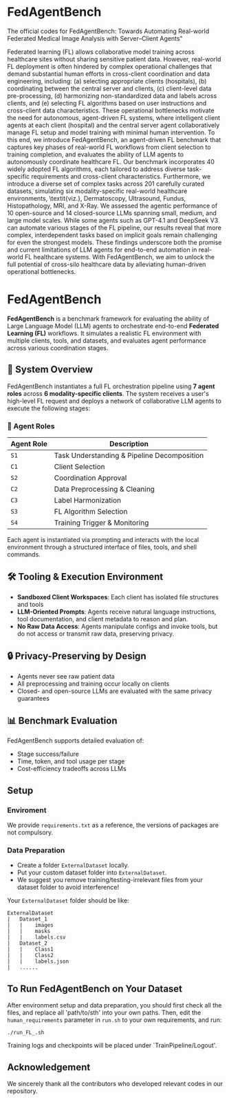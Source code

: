 # FedAgentBench
The official codes for FedAgentBench: Towards Automating Real-world Federated Medical Image Analysis with Server–Client Agents"

Federated learning (FL) allows collaborative model training across healthcare sites without sharing sensitive patient data. However, real-world FL deployment is often hindered by complex operational challenges that demand substantial human efforts in cross-client coordination and data engineering, including: (a) selecting appropriate clients (hospitals), (b) coordinating between the central server and clients, (c) client-level data pre-processing, (d) harmonizing non-standardized data and labels across clients, and (e) selecting FL algorithms based on user instructions and cross-client data characteristics. These operational bottlenecks motivate the need for autonomous, agent-driven FL systems, where intelligent client agents at each client (hospital) and the central server agent collaboratively manage FL setup and model training with minimal human intervention. To this end, we introduce FedAgentBench, an agent-driven FL benchmark that captures key phases of real-world FL workflows from client selection to training completion, and evaluates the ability of LLM agents to autonomously coordinate healthcare FL. Our benchmark incorporates 40 widely adopted FL algorithms, each tailored to address diverse task-specific requirements and cross-client characteristics. Furthermore, we introduce a diverse set of complex tasks across 201 carefully curated datasets, simulating six modality-specific real-world healthcare environments, \textit{viz.}, Dermatoscopy, Ultrasound, Fundus, Histopathology, MRI, and X-Ray. We assessed the agentic performance of 10 open-source and 14 closed-source LLMs spanning small, medium, and large model scales. While some agents such as GPT-4.1 and DeepSeek V3 can automate various stages of the FL pipeline, our results reveal that more complex, interdependent tasks based on implicit goals remain challenging for even the strongest models. These findings underscore both the promise and current limitations of LLM agents for end-to-end automation in real-world FL healthcare systems. With FedAgentBench, we aim to unlock the full potential of cross-silo healthcare data by alleviating human-driven operational bottlenecks.

# FedAgentBench

**FedAgentBench** is a benchmark framework for evaluating the ability of Large Language Model (LLM) agents to orchestrate end-to-end **Federated Learning (FL)** workflows. It simulates a realistic FL environment with multiple clients, tools, and datasets, and evaluates agent performance across various coordination stages.

## 🧠 System Overview

FedAgentBench instantiates a full FL orchestration pipeline using **7 agent roles** across **6 modality-specific clients**. The system receives a user's high-level FL request and deploys a network of collaborative LLM agents to execute the following stages:

### 🔁 Agent Roles

| Agent Role | Description |
|------------|-------------|
| `S1` | Task Understanding & Pipeline Decomposition |
| `C1` | Client Selection |
| `S2` | Coordination Approval |
| `C2` | Data Preprocessing & Cleaning |
| `C3` | Label Harmonization |
| `S3` | FL Algorithm Selection |
| `S4` | Training Trigger & Monitoring |

Each agent is instantiated via prompting and interacts with the local environment through a structured interface of files, tools, and shell commands.


## 🛠️ Tooling & Execution Environment

- **Sandboxed Client Workspaces**: Each client has isolated file structures and tools 
- **LLM-Oriented Prompts**: Agents receive natural language instructions, tool documentation, and client metadata to reason and plan.
- **No Raw Data Access**: Agents manipulate configs and invoke tools, but do not access or transmit raw data, preserving privacy.


## 🔒 Privacy-Preserving by Design

- Agents never see raw patient data
- All preprocessing and training occur locally on clients
- Closed- and open-source LLMs are evaluated with the same privacy guarantees


## 📊 Benchmark Evaluation

FedAgentBench supports detailed evaluation of:
- Stage success/failure
- Time, token, and tool usage per stage
- Cost-efficiency tradeoffs across LLMs


## Setup

### Enviroment
We provide `requirements.txt` as a reference, the versions of packages are not compulsory.

### Data Preparation

* Create a folder `ExternalDataset` locally.
* Put your custom dataset folder into `ExternalDataset`.
* We suggest you remove training/testing-irrelevant files from your dataset folder to avoid interference!

Your `ExternalDataset` folder should be like:
```
ExternalDataset
|   Dataset_1
|   |    images
|   |    masks
|   |    labels.csv
|   Dataset_2
|   |    Class1
|   |    Class2
|   |    labels.json
|   ......
```

## To Run **FedAgentBench** on Your Dataset
After environment setup and data preparation, you should first check all the files, and replace all 'path/to/sth' into your own paths.
Then, edit the `human_requirements` parameter in `run.sh` to your own requirements, and run:
```
./run_FL_.sh
```
Training logs and checkpoints will be placed under `TrainPipeline/Logout'.

## Acknowledgement
We sincerely thank all the contributors who developed relevant codes in our repository.



